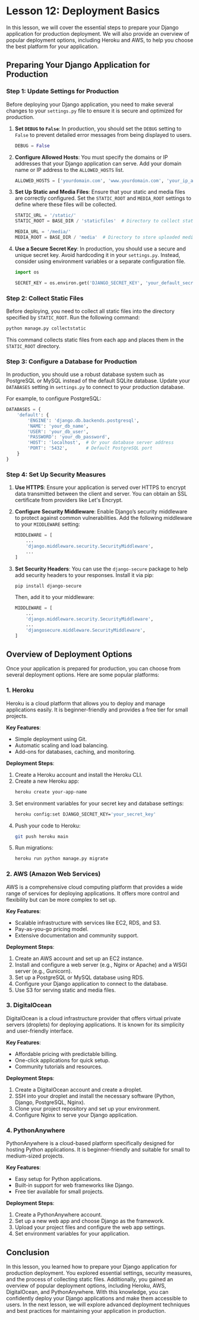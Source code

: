 # Lesson 12: Deployment Basics

In this lesson, we will cover the essential steps to prepare your Django application for production deployment. We will also provide an overview of popular deployment options, including Heroku and AWS, to help you choose the best platform for your application.

## Preparing Your Django Application for Production

### Step 1: Update Settings for Production

Before deploying your Django application, you need to make several changes to your `settings.py` file to ensure it is secure and optimized for production.

1. **Set `DEBUG` to `False`**: In production, you should set the `DEBUG` setting to `False` to prevent detailed error messages from being displayed to users.

   ```python
   DEBUG = False
   ```

2. **Configure Allowed Hosts**: You must specify the domains or IP addresses that your Django application can serve. Add your domain name or IP address to the `ALLOWED_HOSTS` list.

   ```python
   ALLOWED_HOSTS = ['yourdomain.com', 'www.yourdomain.com', 'your_ip_address']
   ```

3. **Set Up Static and Media Files**: Ensure that your static and media files are correctly configured. Set the `STATIC_ROOT` and `MEDIA_ROOT` settings to define where these files will be collected.

   ```python
   STATIC_URL = '/static/'
   STATIC_ROOT = BASE_DIR / 'staticfiles'  # Directory to collect static files

   MEDIA_URL = '/media/'
   MEDIA_ROOT = BASE_DIR / 'media'  # Directory to store uploaded media files
   ```

4. **Use a Secure Secret Key**: In production, you should use a secure and unique secret key. Avoid hardcoding it in your `settings.py`. Instead, consider using environment variables or a separate configuration file.

   ```python
   import os

   SECRET_KEY = os.environ.get('DJANGO_SECRET_KEY', 'your_default_secret_key')
   ```

### Step 2: Collect Static Files

Before deploying, you need to collect all static files into the directory specified by `STATIC_ROOT`. Run the following command:

```bash
python manage.py collectstatic
```

This command collects static files from each app and places them in the `STATIC_ROOT` directory.

### Step 3: Configure a Database for Production

In production, you should use a robust database system such as PostgreSQL or MySQL instead of the default SQLite database. Update your `DATABASES` setting in `settings.py` to connect to your production database.

For example, to configure PostgreSQL:

```python
DATABASES = {
    'default': {
        'ENGINE': 'django.db.backends.postgresql',
        'NAME': 'your_db_name',
        'USER': 'your_db_user',
        'PASSWORD': 'your_db_password',
        'HOST': 'localhost',  # Or your database server address
        'PORT': '5432',       # Default PostgreSQL port
    }
}
```

### Step 4: Set Up Security Measures

1. **Use HTTPS**: Ensure your application is served over HTTPS to encrypt data transmitted between the client and server. You can obtain an SSL certificate from providers like Let's Encrypt.

2. **Configure Security Middleware**: Enable Django’s security middleware to protect against common vulnerabilities. Add the following middleware to your `MIDDLEWARE` setting:

   ```python
   MIDDLEWARE = [
       ...
       'django.middleware.security.SecurityMiddleware',
       ...
   ]
   ```

3. **Set Security Headers**: You can use the `django-secure` package to help add security headers to your responses. Install it via pip:

   ```bash
   pip install django-secure
   ```

   Then, add it to your middleware:

   ```python
   MIDDLEWARE = [
       ...
       'django.middleware.security.SecurityMiddleware',
       ...
       'djangosecure.middleware.SecurityMiddleware',
   ]
   ```

## Overview of Deployment Options

Once your application is prepared for production, you can choose from several deployment options. Here are some popular platforms:

### 1. Heroku

Heroku is a cloud platform that allows you to deploy and manage applications easily. It is beginner-friendly and provides a free tier for small projects.

**Key Features**:
- Simple deployment using Git.
- Automatic scaling and load balancing.
- Add-ons for databases, caching, and monitoring.

**Deployment Steps**:
1. Create a Heroku account and install the Heroku CLI.
2. Create a new Heroku app:
   ```bash
   heroku create your-app-name
   ```
3. Set environment variables for your secret key and database settings:
   ```bash
   heroku config:set DJANGO_SECRET_KEY='your_secret_key'
   ```
4. Push your code to Heroku:
   ```bash
   git push heroku main
   ```
5. Run migrations:
   ```bash
   heroku run python manage.py migrate
   ```

### 2. AWS (Amazon Web Services)

AWS is a comprehensive cloud computing platform that provides a wide range of services for deploying applications. It offers more control and flexibility but can be more complex to set up.

**Key Features**:
- Scalable infrastructure with services like EC2, RDS, and S3.
- Pay-as-you-go pricing model.
- Extensive documentation and community support.

**Deployment Steps**:
1. Create an AWS account and set up an EC2 instance.
2. Install and configure a web server (e.g., Nginx or Apache) and a WSGI server (e.g., Gunicorn).
3. Set up a PostgreSQL or MySQL database using RDS.
4. Configure your Django application to connect to the database.
5. Use S3 for serving static and media files.

### 3. DigitalOcean

DigitalOcean is a cloud infrastructure provider that offers virtual private servers (droplets) for deploying applications. It is known for its simplicity and user-friendly interface.

**Key Features**:
- Affordable pricing with predictable billing.
- One-click applications for quick setup.
- Community tutorials and resources.

**Deployment Steps**:
1. Create a DigitalOcean account and create a droplet.
2. SSH into your droplet and install the necessary software (Python, Django, PostgreSQL, Nginx).
3. Clone your project repository and set up your environment.
4. Configure Nginx to serve your Django application.

### 4. PythonAnywhere

PythonAnywhere is a cloud-based platform specifically designed for hosting Python applications. It is beginner-friendly and suitable for small to medium-sized projects.

**Key Features**:
- Easy setup for Python applications.
- Built-in support for web frameworks like Django.
- Free tier available for small projects.

**Deployment Steps**:
1. Create a PythonAnywhere account.
2. Set up a new web app and choose Django as the framework.
3. Upload your project files and configure the web app settings.
4. Set environment variables for your application.

## Conclusion

In this lesson, you learned how to prepare your Django application for production deployment. You explored essential settings, security measures, and the process of collecting static files. Additionally, you gained an overview of popular deployment options, including Heroku, AWS, DigitalOcean, and PythonAnywhere. With this knowledge, you can confidently deploy your Django applications and make them accessible to users. In the next lesson, we will explore advanced deployment techniques and best practices for maintaining your application in production.